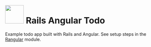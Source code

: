 # <img src="https://cloud.githubusercontent.com/assets/7833470/10899314/63829980-8188-11e5-8cdd-4ded5bcb6e36.png" height="60"> Rails Angular Todo

Example todo app built with Rails and Angular. See setup steps in the <a href="https://github.com/SF-WDI-LABS/shared_modules/tree/master/04-ruby-rails/rangular/28" target="_blank">Rangular</a> module.
